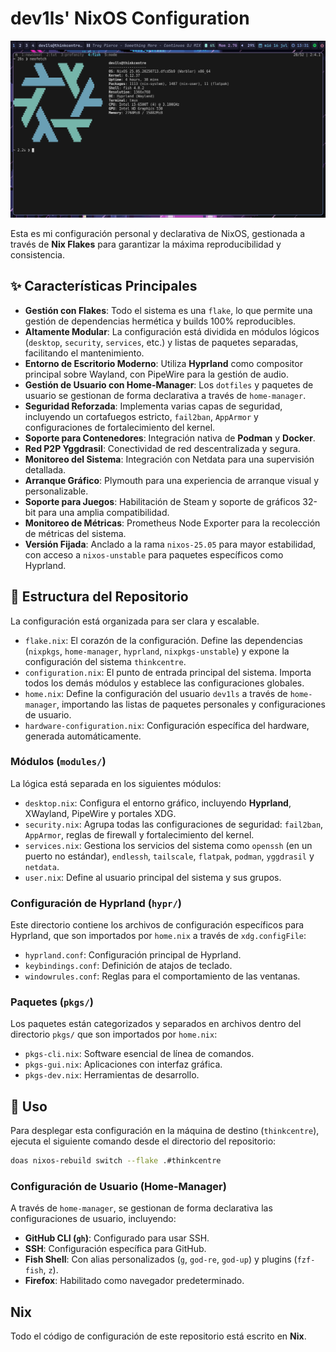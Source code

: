 # dev1ls' NixOS Configuration

![My NixOS Configuration Hyprland + NixOS](mynixos.png "Hyprland + NixOS")

Esta es mi configuración personal y declarativa de NixOS, gestionada a través de **Nix Flakes** para garantizar la máxima reproducibilidad y consistencia.

## ✨ Características Principales

*   **Gestión con Flakes**: Todo el sistema es una `flake`, lo que permite una gestión de dependencias hermética y builds 100% reproducibles.
*   **Altamente Modular**: La configuración está dividida en módulos lógicos (`desktop`, `security`, `services`, etc.) y listas de paquetes separadas, facilitando el mantenimiento.
*   **Entorno de Escritorio Moderno**: Utiliza **Hyprland** como compositor principal sobre Wayland, con PipeWire para la gestión de audio.
*   **Gestión de Usuario con Home-Manager**: Los `dotfiles` y paquetes de usuario se gestionan de forma declarativa a través de `home-manager`.
*   **Seguridad Reforzada**: Implementa varias capas de seguridad, incluyendo un cortafuegos estricto, `fail2ban`, `AppArmor` y configuraciones de fortalecimiento del kernel.
*   **Soporte para Contenedores**: Integración nativa de **Podman** y **Docker**.
*   **Red P2P Yggdrasil**: Conectividad de red descentralizada y segura.
*   **Monitoreo del Sistema**: Integración con Netdata para una supervisión detallada.
*   **Arranque Gráfico**: Plymouth para una experiencia de arranque visual y personalizable.
*   **Soporte para Juegos**: Habilitación de Steam y soporte de gráficos 32-bit para una amplia compatibilidad.
*   **Monitoreo de Métricas**: Prometheus Node Exporter para la recolección de métricas del sistema.
*   **Versión Fijada**: Anclado a la rama `nixos-25.05` para mayor estabilidad, con acceso a `nixos-unstable` para paquetes específicos como Hyprland.

## 📂 Estructura del Repositorio

La configuración está organizada para ser clara y escalable.

*   `flake.nix`: El corazón de la configuración. Define las dependencias (`nixpkgs`, `home-manager`, `hyprland`, `nixpkgs-unstable`) y expone la configuración del sistema `thinkcentre`.
*   `configuration.nix`: El punto de entrada principal del sistema. Importa todos los demás módulos y establece las configuraciones globales.
*   `home.nix`: Define la configuración del usuario `dev1ls` a través de `home-manager`, importando las listas de paquetes personales y configuraciones de usuario.
*   `hardware-configuration.nix`: Configuración específica del hardware, generada automáticamente.

### Módulos (`modules/`)

La lógica está separada en los siguientes módulos:

*   `desktop.nix`: Configura el entorno gráfico, incluyendo **Hyprland**, XWayland, PipeWire y portales XDG.
*   `security.nix`: Agrupa todas las configuraciones de seguridad: `fail2ban`, `AppArmor`, reglas de firewall y fortalecimiento del kernel.
*   `services.nix`: Gestiona los servicios del sistema como `openssh` (en un puerto no estándar), `endlessh`, `tailscale`, `flatpak`, `podman`, `yggdrasil` y `netdata`.
*   `user.nix`: Define al usuario principal del sistema y sus grupos.

### Configuración de Hyprland (`hypr/`)

Este directorio contiene los archivos de configuración específicos para Hyprland, que son importados por `home.nix` a través de `xdg.configFile`:

*   `hyprland.conf`: Configuración principal de Hyprland.
*   `keybindings.conf`: Definición de atajos de teclado.
*   `windowrules.conf`: Reglas para el comportamiento de las ventanas.

### Paquetes (`pkgs/`)

Los paquetes están categorizados y separados en archivos dentro del directorio `pkgs/` que son importados por `home.nix`:

*   `pkgs-cli.nix`: Software esencial de línea de comandos.
*   `pkgs-gui.nix`: Aplicaciones con interfaz gráfica.
*   `pkgs-dev.nix`: Herramientas de desarrollo.

## 🚀 Uso

Para desplegar esta configuración en la máquina de destino (`thinkcentre`), ejecuta el siguiente comando desde el directorio del repositorio:

```bash
doas nixos-rebuild switch --flake .#thinkcentre
```

### Configuración de Usuario (Home-Manager)

A través de `home-manager`, se gestionan de forma declarativa las configuraciones de usuario, incluyendo:

*   **GitHub CLI (`gh`)**: Configurado para usar SSH.
*   **SSH**: Configuración específica para GitHub.
*   **Fish Shell**: Con alias personalizados (`g`, `god-re`, `god-up`) y plugins (`fzf-fish`, `z`).
*   **Firefox**: Habilitado como navegador predeterminado.

## Nix

Todo el código de configuración de este repositorio está escrito en **Nix**.

